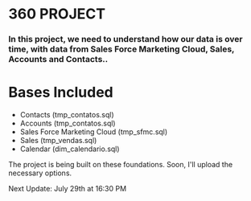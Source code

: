 # 360 PROJECT

### In this project, we need to understand how our data is over time, with data from Sales Force Marketing Cloud, Sales, Accounts and Contacts..

# Bases Included

- Contacts (tmp_contatos.sql)<br>
- Accounts (tmp_contatos.sql)<br>
- Sales Force Marketing Cloud (tmp_sfmc.sql)<br>
- Sales (tmp_vendas.sql)<br>
- Calendar (dim_calendario.sql)<br>


The project is being built on these foundations. Soon, I'll upload the necessary options. 

Next Update: July 29th at 16:30 PM
